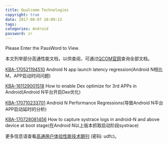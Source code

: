 ```yaml
---
title: Qualcomm Technologies
copyright: true
date: 2017-08-07 10:09:13
tags:
categories: Android
password: zr
---
```


Please Enter the PassWord to View.

<!--more-->

本文列举部分高通性能文档，以供查阅，可通过[QCOM官网](https://createpoint.qti.qualcomm.com/chipcenter/#search/sw)查询全部文档。

[KBA-170521194510](https://createpoint.qti.qualcomm.com/search/contentdocument/stream/121301?refererRoute=search/searchArgs/q\|\|170521194510\|\|rows\|\|10\|\|sortField\|\|score\|\|sortOrder\|\|desc&dcn=KBA-170521194510)	Android N app launch latency regression(Android N相比M，APP启动时间问题)

[KBA-161129001518](https://createpoint.qti.qualcomm.com/chipcenter/contentdocument/stream/102278) 	How to enable Dex optimize for 3rd APPs in Android(Android N平台开启Dex优化)

[KBA-170710233701](https://createpoint.qti.qualcomm.com/search/contentdocument/stream/133222?refererRoute=search%2FsearchArgs%2Fq%7C%7CKBA-170710233701%7C%7Crows%7C%7C10%7C%7CsortField%7C%7Cscore%7C%7CsortOrder%7C%7Cdesc&dcn=KBA-170710233701&currentPage=1&itemTotalIndex=1) 	Android N Performance Regressions(导致Android N平台APP启动延时的分析)

[KBA-170728081456](https://createpoint.qti.qualcomm.com/search/contentdocument/stream/137967?refererRoute=search%2FsearchArgs%2Fq%7C%7CKBA-170728081456%7C%7Crows%7C%7C10%7C%7CsortField%7C%7Cscore%7C%7CsortOrder%7C%7Cdesc&dcn=KBA-170728081456&currentPage=1&itemTotalIndex=1)	How to capture systrace logs in android-N and above device at boot stage(在Android 		  N以上版本抓取启动阶段systrace)



更多信息请查看[高通用户体验性能技术期刊](http://pan.baidu.com/s/1qYx5O4k) (密码: udfc)。
